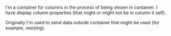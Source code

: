I'm a container for columns in the process of being shown in container. I have display column properties (that might or might not be in column it self).Originally I'm used to send data outside container that might be used (for example, resizing).